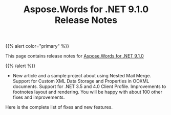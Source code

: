 ﻿---
title: Aspose.Words for .NET 9.1.0 Release Notes
articleTitle: Aspose.Words for .NET 9.1.0 Release Notes
linktitle: Aspose.Words for .NET 9.1.0 Release Notes
description: "Aspose.Words for .NET 9.1.0 Release Notes – learn about the latest updates and fixes."
type: docs
weight: 50
url: /net/aspose-words-for-net-9-1-0-release-notes/
---

{{% alert color="primary" %}}

This page contains release notes for [Aspose.Words for .NET 9.1.0](https://downloads.aspose.com/words/net/new-releases/aspose.words-for-.net-9.1.0/)

{{% /alert %}}

- New article and a sample project about using Nested Mail Merge.
  Support for Custom XML Data Storage and Properties in OOXML documents. 
  Support for .NET 3.5 and 4.0 Client Profile. 
  Improvements to footnotes layout and rendering. 
  You will be happy with about 100 other fixes and improvements. 



Here is the complete list of fixes and new features.
